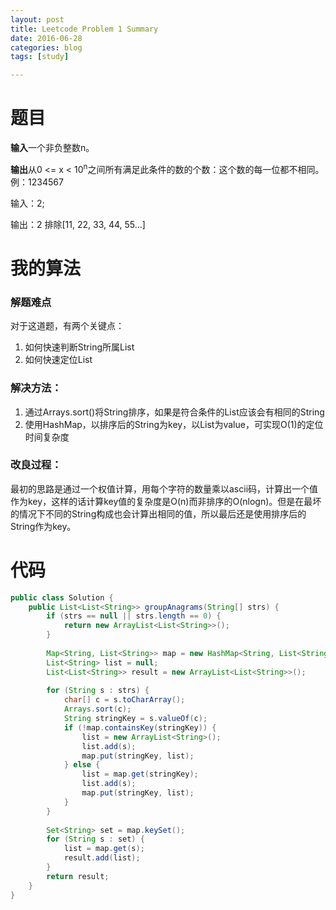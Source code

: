 ```yaml
---
layout: post
title: Leetcode Problem 1 Summary
date: 2016-06-28
categories: blog
tags: [study]

---
```


# 题目

**输入**一个非负整数n。

**输出**从0 <= x < 10<sup>n</sup>之间所有满足此条件的数的个数：这个数的每一位都不相同。例：1234567

输入：2;

输出：2 排除[11, 22, 33, 44, 55...]

# 我的算法

### 解题难点

对于这道题，有两个关键点：

1. 如何快速判断String所属List
2. 如何快速定位List

### 解决方法：

1. 通过Arrays.sort()将String排序，如果是符合条件的List应该会有相同的String
2. 使用HashMap，以排序后的String为key，以List为value，可实现O(1)的定位时间复杂度

### 改良过程：

最初的思路是通过一个权值计算，用每个字符的数量乘以ascii码，计算出一个值作为key，这样的话计算key值的复杂度是O(n)而非排序的O(nlogn)。但是在最坏的情况下不同的String构成也会计算出相同的值，所以最后还是使用排序后的String作为key。

# 代码

```java
public class Solution {
    public List<List<String>> groupAnagrams(String[] strs) {
        if (strs == null || strs.length == 0) {
            return new ArrayList<List<String>>();
        }
        
        Map<String, List<String>> map = new HashMap<String, List<String>>();
        List<String> list = null;
        List<List<String>> result = new ArrayList<List<String>>();
        
        for (String s : strs) {
            char[] c = s.toCharArray();
            Arrays.sort(c);
            String stringKey = s.valueOf(c);
            if (!map.containsKey(stringKey)) {
                list = new ArrayList<String>();
                list.add(s);
                map.put(stringKey, list);
            } else {
                list = map.get(stringKey);
                list.add(s);
                map.put(stringKey, list);
            }
        }
        
        Set<String> set = map.keySet();
        for (String s : set) {
            list = map.get(s);
            result.add(list);
        }
        return result;
    }
}
```
